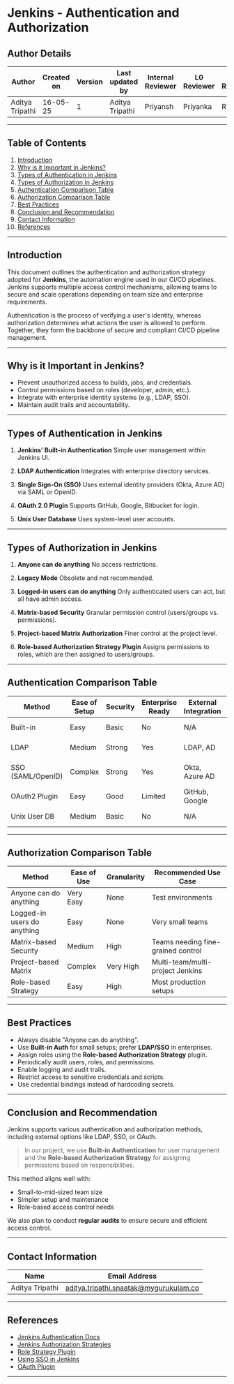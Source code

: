 # Jenkins - Authentication and Authorization

## Author Details

| **Author**      | **Created on** | **Version** | **Last updated by** | **Internal Reviewer** | **L0 Reviewer** | **L1 Reviewer** | **L2 Reviewer** |
| --------------- | -------------- | ----------- | ------------------- | --------------------- | --------------- | --------------- | --------------- |
| Aditya Tripathi | 16-05-25       | 1           | Aditya Tripathi     | Priyansh              | Priyanka        | Rishabh         | Piyush          |

---

## Table of Contents

1. [Introduction](#introduction)
2. [Why is it Important in Jenkins?](#why-is-it-important-in-jenkins)
3. [Types of Authentication in Jenkins](#types-of-authentication-in-jenkins)
4. [Types of Authorization in Jenkins](#types-of-authorization-in-jenkins)
5. [Authentication Comparison Table](#authentication-comparison-table)
6. [Authorization Comparison Table](#authorization-comparison-table)
7. [Best Practices](#best-practices)
8. [Conclusion and Recommendation](#conclusion-and-recommendation)
9. [Contact Information](#contact-information)
10. [References](#references)

---

## Introduction

This document outlines the authentication and authorization strategy adopted for **Jenkins**, the automation engine used in our CI/CD pipelines. Jenkins supports multiple access control mechanisms, allowing teams to secure and scale operations depending on team size and enterprise requirements.

Authentication is the process of verifying a user's identity, whereas authorization determines what actions the user is allowed to perform. Together, they form the backbone of secure and compliant CI/CD pipeline management.

---

## Why is it Important in Jenkins?

* Prevent unauthorized access to builds, jobs, and credentials.
* Control permissions based on roles (developer, admin, etc.).
* Integrate with enterprise identity systems (e.g., LDAP, SSO).
* Maintain audit trails and accountability.

---

## Types of Authentication in Jenkins

1. **Jenkins’ Built-in Authentication**
   Simple user management within Jenkins UI.

2. **LDAP Authentication**
   Integrates with enterprise directory services.

3. **Single Sign-On (SSO)**
   Uses external identity providers (Okta, Azure AD) via SAML or OpenID.

4. **OAuth 2.0 Plugin**
   Supports GitHub, Google, Bitbucket for login.

5. **Unix User Database**
   Uses system-level user accounts.

---

## Types of Authorization in Jenkins

1. **Anyone can do anything**
   No access restrictions.

2. **Legacy Mode**
   Obsolete and not recommended.

3. **Logged-in users can do anything**
   Only authenticated users can act, but all have admin access.

4. **Matrix-based Security**
   Granular permission control (users/groups vs. permissions).

5. **Project-based Matrix Authorization**
   Finer control at the project level.

6. **Role-based Authorization Strategy Plugin**
   Assigns permissions to roles, which are then assigned to users/groups.

---

## Authentication Comparison Table

| Method            | Ease of Setup | Security | Enterprise Ready | External Integration | Notes                       |
| ----------------- | ------------- | -------- | ---------------- | -------------------- | --------------------------- |
| Built-in          | Easy          | Basic    | No               | N/A                  | Good for small teams        |
| LDAP              | Medium        | Strong   | Yes              | LDAP, AD             | Enterprise environments     |
| SSO (SAML/OpenID) | Complex       | Strong   | Yes              | Okta, Azure AD       | Good for centralized access |
| OAuth2 Plugin     | Easy          | Good     | Limited          | GitHub, Google       | Developer-friendly          |
| Unix User DB      | Medium        | Basic    | No               | N/A                  | System-level control        |

---

## Authorization Comparison Table

| Method                      | Ease of Use | Granularity | Recommended Use Case               |
| --------------------------- | ----------- | ----------- | ---------------------------------- |
| Anyone can do anything      | Very Easy   | None        | Test environments                  |
| Logged-in users do anything | Easy        | None        | Very small teams                   |
| Matrix-based Security       | Medium      | High        | Teams needing fine-grained control |
| Project-based Matrix        | Complex     | Very High   | Multi-team/multi-project Jenkins   |
| Role-based Strategy         | Easy        | High        | Most production setups             |

---

## Best Practices

* Always disable "Anyone can do anything".
* Use **Built-in Auth** for small setups; prefer **LDAP/SSO** in enterprises.
* Assign roles using the **Role-based Authorization Strategy** plugin.
* Periodically audit users, roles, and permissions.
* Enable logging and audit trails.
* Restrict access to sensitive credentials and scripts.
* Use credential bindings instead of hardcoding secrets.

---

## Conclusion and Recommendation

Jenkins supports various authentication and authorization methods, including external options like LDAP, SSO, or OAuth.

> In our project, we use **Built-in Authentication** for user management and the **Role-based Authorization Strategy** for assigning permissions based on responsibilities.

This method aligns well with:

* Small-to-mid-sized team size
* Simpler setup and maintenance
* Role-based access control needs

We also plan to conduct **regular audits** to ensure secure and efficient access control.

---

## Contact Information

| Name            | Email Address                                                                           |
| --------------- | --------------------------------------------------------------------------------------- |
| Aditya Tripathi | [aditya.tripathi.snaatak@mygurukulam.co](mailto:aditya.tripathi.snaatak@mygurukulam.co) |

---

## References

* [Jenkins Authentication Docs](https://www.jenkins.io/doc/book/security/authentication/)
* [Jenkins Authorization Strategies](https://www.jenkins.io/doc/book/security/authorization/)
* [Role Strategy Plugin](https://plugins.jenkins.io/role-strategy/)
* [Using SSO in Jenkins](https://plugins.jenkins.io/saml/)
* [OAuth Plugin](https://plugins.jenkins.io/oic-auth/)

---
